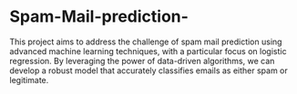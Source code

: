 # Spam-Mail-prediction-
This project aims to address the challenge of spam mail prediction using advanced machine learning techniques, with a particular focus on logistic regression. By leveraging the power of data-driven algorithms, we can develop a robust model that accurately classifies emails as either spam or legitimate. 
